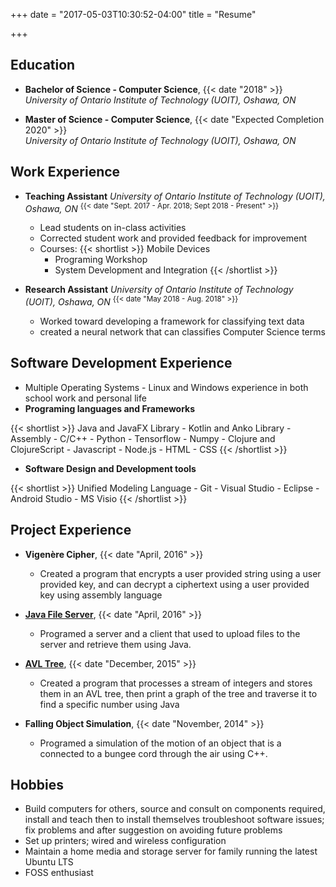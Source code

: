 +++
date = "2017-05-03T10:30:52-04:00"
title = "Resume"

+++

Education
---------
* **Bachelor of Science - Computer Science**,				{{< date "2018" >}}
<br>*University of Ontario Institute of Technology (UOIT), Oshawa, ON* 

* **Master of Science - Computer Science**,
	{{< date "Expected Completion 2020" >}}
<br>*University of Ontario Institute of Technology (UOIT), Oshawa, ON*

Work Experience		
--------------------
* **Teaching Assistant**
*University of Ontario Institute of Technology (UOIT), Oshawa, ON* 
<sup>{{< date "Sept. 2017 - Apr. 2018; Sept 2018 - Present" >}}</sup>
	- Lead students on in-class activities
	- Corrected student work and provided feedback for improvement
	- Courses:
	{{< shortlist >}}
			Mobile Devices
		- Programing Workshop
		- System Development and Integration
	{{< /shortlist >}}

* **Research Assistant**
*University of Ontario Institute of Technology (UOIT), Oshawa, ON* 
<sup>{{< date "May 2018 - Aug. 2018" >}}</sup>
	- Worked toward developing a framework for classifying text data
	- created a neural network that can classifies Computer Science terms

Software Development Experience
--------------
* Multiple Operating Systems - Linux and Windows experience in both school
	work and personal life
*	**Programing languages and Frameworks**

{{< shortlist >}}
	  Java and JavaFX Library
	- Kotlin and Anko Library
	- Assembly
	- C/C++
	- Python
	- Tensorflow
	- Numpy
	- Clojure and ClojureScript
	- Javascript
	- Node.js
	- HTML
	- CSS
{{< /shortlist >}}

* **Software Design and Development tools**

{{< shortlist >}}
	  Unified Modeling Language
	- Git
	- Visual Studio
	- Eclipse
	- Android Studio
	- MS Visio
{{< /shortlist >}}

Project Experience
------------------

* **Vigenère Cipher**,												{{< date "April, 2016" >}}
	- Created a program that encrypts a user provided string using a user 
		provided key, and can decrypt a ciphertext using a user provided key 
		using assembly language

* **[Java File Server](github.com/andrei-stoica/csci2020u-TeamHypeFileSharing)**,
																							{{< date "April, 2016" >}}
	- Programed a server and a client that used to upload files to the server 
		and retrieve them using Java.

* **[AVL Tree](github.com/andrei-stoica/CSCI-2010U_Assignment3_AVL_trees)**,
																							{{< date "December, 2015" >}}
	- Created a program that processes a stream of integers and stores them in an 
		AVL tree, then print a graph of the tree and traverse it to find a specific 
		number using Java

* **Falling Object Simulation**,							{{< date "November, 2014" >}}
	- Programed a simulation of the motion of an object that is a connected to 
		a bungee cord through the air using C++.

Hobbies
-------
* Build computers for others, source and consult on components required, 
	install and teach then to install themselves troubleshoot software issues;
	fix problems and after suggestion on avoiding future problems
* Set up printers; wired and wireless configuration
* Maintain a home media and storage server for family running the latest 
  Ubuntu LTS
* FOSS enthusiast
